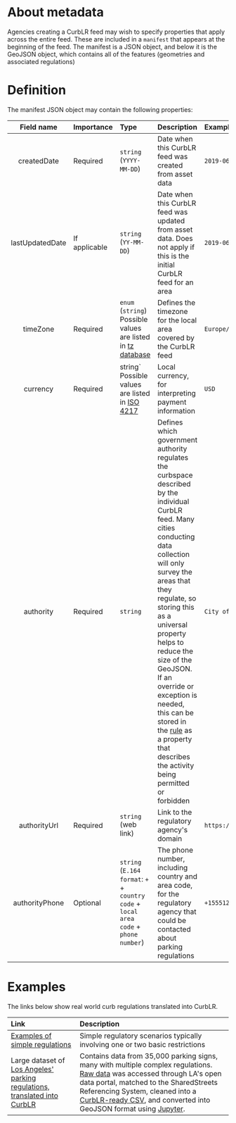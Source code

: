 # About metadata

Agencies creating a CurbLR feed may wish to specify properties that apply across the entire feed. These are included in a `manifest` that appears at the beginning of the feed. The manifest is a JSON object, and below it is the GeoJSON object, which contains all of the features (geometries and associated regulations)

# Definition

The manifest JSON object may contain the following properties:

| Field name | Importance  | Type | Description | Example |
| :---: | :--- | :--- | :--- | :--- |
| createdDate | Required | `string` (`YYYY-MM-DD`) | Date when this CurbLR feed was created from asset data | `2019-06-01` |
| lastUpdatedDate | If applicable | `string` (`YY-MM-DD`) | Date when this CurbLR feed was updated from asset data. Does not apply if this is the initial CurbLR feed for an area | `2019-06-06` |
| timeZone | Required | `enum` (`string`) Possible values are listed in [tz database](https://www.iana.org/time-zones) | Defines the timezone for the local area covered by the CurbLR feed | `Europe/London`
| currency | Required | string` Possible values are listed in [ISO 4217](https://www.iso.org/iso-4217-currency-codes.html) | Local currency, for interpreting payment information | `USD`  
| authority | Required | `string` | Defines which government authority regulates the curbspace described by the individual CurbLR feed. Many cities conducting data collection will only survey the areas that they regulate, so storing this as a universal property helps to reduce the size of the GeoJSON. If an override or exception is needed, this can be stored in the [rule](Rule.md) as a property that describes the activity being permitted or forbidden | `City of London`|
| authorityUrl | Required | `string` (web link) | Link to the regulatory agency's domain | `https://vancouver.ca`
| authorityPhone | Optional | `string` (`E.164 format`: `+` + `country code` + `local area code` + `phone number`) | The phone number, including country and area code, for the regulatory agency that could be contacted about parking regulations | `+15551231234`

# Examples

The links below show real world curb regulations translated into CurbLR.

| Link | Description |
| :---- | :---- |
| [Examples of simple regulations](examples/simple_examples.md) | Simple regulatory scenarios typically involving one or two basic restrictions  |
| Large dataset of [Los Angeles' parking regulations, translated into CurbLR](/conversions/LA_CurbLR.json) | Contains data from 35,000 parking signs, many with multiple complex regulations. [Raw data](https://geohub.lacity.org/datasets/71c26db1ad614faab1047cc8c3686ece_28) was accessed through LA's open data portal, matched to the SharedStreets Referencing System, cleaned into a [CurbLR-ready CSV](/conversions/prepped_data.csv), and converted into GeoJSON format using [Jupyter](https://github.com/sharedstreets/CurbLR/blob/master/conversions/CSV%20to%20JSON%20parking%20rules.ipynb).
